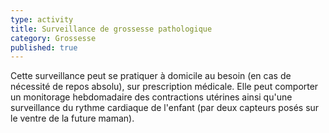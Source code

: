 ```yaml
---
type: activity
title: Surveillance de grossesse pathologique
category: Grossesse
published: true
---
```




Cette surveillance peut se pratiquer à domicile au besoin (en cas de nécessité de repos absolu), sur prescription médicale. Elle peut comporter un monitorage hebdomadaire des contractions utérines ainsi qu'une surveillance du rythme cardiaque de l'enfant (par deux capteurs posés sur le ventre de la future maman).
